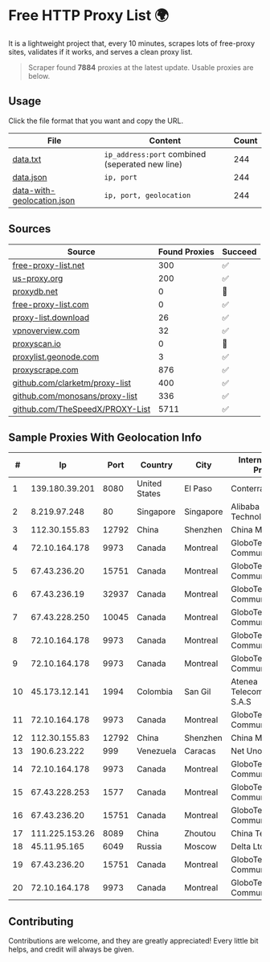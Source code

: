 
# Free HTTP Proxy List 🌍

It is a lightweight project that, every 10 minutes, scrapes lots of free-proxy sites, validates if it works, and serves a clean proxy list.


> Scraper found **7884** proxies at the latest update. Usable proxies are below.

## Usage

Click the file format that you want and copy the URL.


|File|Content|Count|
|----|-------|-----|
|[data.txt](https://raw.githubusercontent.com/themiralay/Proxy-List-World/master/data.txt)|`ip_address:port` combined (seperated new line)|244|
|[data.json](https://raw.githubusercontent.com/themiralay/Proxy-List-World/master/data.json)|`ip, port`|244|
|[data-with-geolocation.json](https://raw.githubusercontent.com/themiralay/Proxy-List-World/master/data-with-geolocation.json)|`ip, port, geolocation`|244|

## Sources

|Source|Found Proxies|Succeed|
|------|-------------|-------|
|[free-proxy-list.net](https://free-proxy-list.net)|300|✅|
|[us-proxy.org](https://www.us-proxy.org)|200|✅|
|[proxydb.net](http://proxydb.net)|0|🚫|
|[free-proxy-list.com](https://free-proxy-list.com/?page=&port=&type%5B%5D=http&type%5B%5D=https&up_time=0&search=Search)|0|✅|
|[proxy-list.download](https://www.proxy-list.download/HTTP)|26|✅|
|[vpnoverview.com](https://vpnoverview.com/privacy/anonymous-browsing/free-proxy-servers)|32|✅|
|[proxyscan.io](https://www.proxyscan.io)|0|🚫|
|[proxylist.geonode.com](https://proxylist.geonode.com/api/proxy-list?limit=300&page=1&sort_by=lastChecked&sort_type=desc&protocols=http,https)|3|✅|
|[proxyscrape.com](https://api.proxyscrape.com/v2/?request=displayproxies&protocol=http&timeout=10000&country=all&ssl=all&anonymity=all)|876|✅|
|[github.com/clarketm/proxy-list](https://raw.githubusercontent.com/clarketm/proxy-list/master/proxy-list-raw.txt)|400|✅|
|[github.com/monosans/proxy-list](https://raw.githubusercontent.com/monosans/proxy-list/main/proxies/http.txt)|336|✅|
|[github.com/TheSpeedX/PROXY-List](https://raw.githubusercontent.com/TheSpeedX/PROXY-List/master/http.txt)|5711|✅|


## Sample Proxies With Geolocation Info

|#|Ip|Port|Country|City|Internet Service Provider|
|-|--|----|-------|----|-------------------------|
|1|139.180.39.201|8080|United States|El Paso|Conterra|
|2|8.219.97.248|80|Singapore|Singapore|Alibaba (US) Technology Co., Ltd.|
|3|112.30.155.83|12792|China|Shenzhen|China Mobile|
|4|72.10.164.178|9973|Canada|Montreal|GloboTech Communications|
|5|67.43.236.20|15751|Canada|Montreal|GloboTech Communications|
|6|67.43.236.19|32937|Canada|Montreal|GloboTech Communications|
|7|67.43.228.250|10045|Canada|Montreal|GloboTech Communications|
|8|72.10.164.178|9973|Canada|Montreal|GloboTech Communications|
|9|72.10.164.178|9973|Canada|Montreal|GloboTech Communications|
|10|45.173.12.141|1994|Colombia|San Gil|Atenea Telecomunicaciones S.A.S|
|11|72.10.164.178|9973|Canada|Montreal|GloboTech Communications|
|12|112.30.155.83|12792|China|Shenzhen|China Mobile|
|13|190.6.23.222|999|Venezuela|Caracas|Net Uno|
|14|72.10.164.178|9973|Canada|Montreal|GloboTech Communications|
|15|67.43.228.253|1577|Canada|Montreal|GloboTech Communications|
|16|67.43.236.20|15751|Canada|Montreal|GloboTech Communications|
|17|111.225.153.26|8089|China|Zhoutou|China Telecom|
|18|45.11.95.165|6049|Russia|Moscow|Delta Ltd|
|19|67.43.236.20|15751|Canada|Montreal|GloboTech Communications|
|20|72.10.164.178|9973|Canada|Montreal|GloboTech Communications|



## Contributing

Contributions are welcome, and they are greatly appreciated! Every
little bit helps, and credit will always be given.

